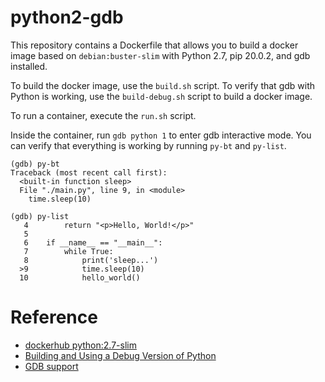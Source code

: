 # python2-gdb

This repository contains a Dockerfile that allows you to build a docker image based on `debian:buster-slim` with Python 2.7, pip 20.0.2, and gdb installed. 

To build the docker image, use the `build.sh` script. To verify that gdb with Python is working, use the `build-debug.sh` script to build a docker image. 

To run a container, execute the `run.sh` script.

Inside the container, run `gdb python 1` to enter gdb interactive mode. You can verify that everything is working by running `py-bt` and `py-list`.

```
(gdb) py-bt
Traceback (most recent call first):
  <built-in function sleep>
  File "./main.py", line 9, in <module>
    time.sleep(10)

(gdb) py-list
   4        return "<p>Hello, World!</p>"
   5    
   6    if __name__ == "__main__":
   7        while True:
   8            print('sleep...')
  >9            time.sleep(10)
  10            hello_world()
```

# Reference

- [dockerhub python:2.7-slim](https://hub.docker.com/layers/library/python/2.7-slim/images/sha256-03b82b530ec868d72556e6c1030431c12e60bb7c85b7789c12c68d416ad249a5)
- [Building and Using a Debug Version of Python](https://pythonextensionpatterns.readthedocs.io/en/latest/debugging/debug_python.html)
- [GDB support](https://devguide.python.org/advanced-tools/gdb/)
